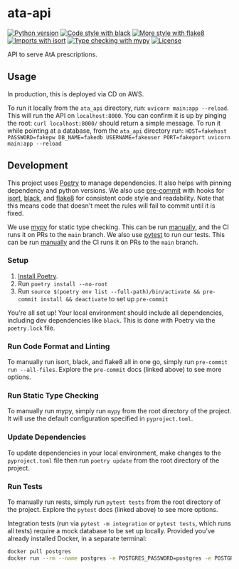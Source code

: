 # ata-api

<!-- [![Release](https://img.shields.io/github/v/release/localAtBrown/ata-api)](https://img.shields.io/github/v/release/localAtBrown/ata-api) -->
<!-- [![Build status](https://img.shields.io/github/workflow/status/localAtBrown/ata-api/merge-to-main)](https://img.shields.io/github/workflow/status/localAtBrown/ata-api/merge-to-main) -->

[![Python version](https://img.shields.io/badge/python_version-3.9.-blue)](https://github.com/psf/black)
[![Code style with black](https://img.shields.io/badge/code_style-black-000000.svg)](https://github.com/psf/black)
[![More style with flake8](https://img.shields.io/badge/code_style-flake8-blue)](https://flake8.pycqa.org)
[![Imports with isort](https://img.shields.io/badge/%20imports-isort-blue)](https://pycqa.github.io/isort/)
[![Type checking with mypy](https://img.shields.io/badge/type_checker-mypy-blue)](https://mypy.readthedocs.io)
[![License](https://img.shields.io/github/license/localAtBrown/ata-api)](https://img.shields.io/github/license/localAtBrown/ata-api)

API to serve AtA prescriptions.

## Usage

In production, this is deployed via CD on AWS.

To run it locally from the `ata_api` directory, run: `uvicorn main:app --reload`. This will run the API on
`localhost:8000`. You can confirm it is up by pinging the root: `curl localhost:8000/` should return a simple message.
To run it while pointing at a database, from the `ata_api` directory run:
`HOST=fakehost PASSWORD=fakepw DB_NAME=fakedb USERNAME=fakeuser PORT=fakeport uvicorn main:app --reload`

## Development

This project uses [Poetry](https://python-poetry.org/) to manage dependencies. It also helps with pinning dependency and python
versions. We also use [pre-commit](https://pre-commit.com/) with hooks for [isort](https://pycqa.github.io/isort/),
[black](https://github.com/psf/black), and [flake8](https://flake8.pycqa.org/en/latest/) for consistent code style and
readability. Note that this means code that doesn't meet the rules will fail to commit until it is fixed.

We use [mypy](https://mypy.readthedocs.io/en/stable/index.html) for static type checking. This can be run [manually](#run-static-type-checking),
and the CI runs it on PRs to the `main` branch. We also use [pytest](https://docs.pytest.org/en/7.2.x/) to run our tests.
This can be run [manually](#run-tests) and the CI runs it on PRs to the `main` branch.

### Setup

1. [Install Poetry](https://python-poetry.org/docs/#installation).
2. Run `poetry install --no-root`
3. Run `source $(poetry env list --full-path)/bin/activate && pre-commit install && deactivate` to set up `pre-commit`

You're all set up! Your local environment should include all dependencies, including dev dependencies like `black`.
This is done with Poetry via the `poetry.lock` file.

### Run Code Format and Linting

To manually run isort, black, and flake8 all in one go, simply run `pre-commit run --all-files`. Explore the `pre-commit` docs (linked above)
to see more options.

### Run Static Type Checking

To manually run mypy, simply run `mypy` from the root directory of the project. It will use the default configuration
specified in `pyproject.toml`.

### Update Dependencies

To update dependencies in your local environment, make changes to the `pyproject.toml` file then run `poetry update` from the root directory of the project.

### Run Tests

To manually run rests, simply run `pytest tests` from the root directory of the project. Explore the `pytest` docs (linked above)
to see more options.

Integration tests (run via `pytest -m integration` or `pytest tests`, which runs all tests) require a mock database to be set up locally. Provided you've already installed Docker, in a separate terminal:

```bash
docker pull postgres
docker run --rm --name postgres -e POSTGRES_PASSWORD=postgres -e POSTGRES_HOST_AUTH_METHOD=trust -p 127.0.0.1:5432:5432/tcp postgres
```
